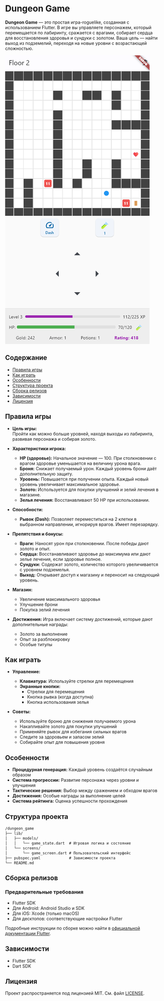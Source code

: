 # Dungeon Game

**Dungeon Game** — это простая игра-roguelike, созданная с использованием Flutter. В игре вы управляете персонажем, который перемещается по лабиринту, сражается с врагами, собирает сердца для восстановления здоровья и сундуки с золотом. Ваша цель — найти выход из подземелий, переходя на новые уровни с возрастающей сложностью.

![Cкриншот](dungeon_game.png)

## Содержание

- [Правила игры](#правила-игры)
- [Как играть](#как-играть)
- [Особенности](#особенности)
- [Структура проекта](#структура-проекта)
- [Сборка релизов](#сборка-релизов)
- [Зависимости](#зависимости)
- [Лицензия](#лицензия)

## Правила игры

- **Цель игры:**  
  Пройти как можно больше уровней, находя выходы из лабиринта, развивая персонажа и собирая золото.

- **Характеристики игрока:**
  - **HP (здоровье):** Начальное значение — 100. При столкновении с врагом здоровье уменьшается на величину урона врага.
  - **Броня:** Снижает получаемый урон. Каждый уровень брони даёт дополнительную защиту.
  - **Уровень:** Повышается при получении опыта. Каждый новый уровень увеличивает максимальное здоровье.
  - **Золото:** Используется для покупки улучшений и зелий лечения в магазине.
  - **Зелья лечения:** Восстанавливают 50 HP при использовании.

- **Способности:**
  - **Рывок (Dash):** Позволяет переместиться на 2 клетки в выбранном направлении, игнорируя врагов. Имеет перезарядку.

- **Препятствия и бонусы:**
  - **Враги:** Наносят урон при столкновении. После победы дают золото и опыт.
  - **Сердца:** Восстанавливают здоровье до максимума или дают зелье лечения, если здоровье полное.
  - **Сундуки:** Содержат золото, количество которого увеличивается с уровнем подземелья.
  - **Выход:** Открывает доступ к магазину и переносит на следующий уровень.

- **Магазин:**
  - Увеличение максимального здоровья
  - Улучшение брони
  - Покупка зелий лечения

- **Достижения:**
  Игра включает систему достижений, которые дают дополнительные награды:
  - Золото за выполнение
  - Опыт за разблокировку
  - Особые титулы

## Как играть

- **Управление:**
  - **Клавиатура:** Используйте стрелки для перемещения
  - **Экранные кнопки:** 
    - Стрелки для перемещения
    - Кнопка рывка (когда доступна)
    - Кнопка использования зелья

- **Советы:**
  - Используйте броню для снижения получаемого урона
  - Накапливайте золото для покупки улучшений
  - Применяйте рывок для избегания сильных врагов
  - Следите за здоровьем и запасом зелий
  - Собирайте опыт для повышения уровня

## Особенности

- **Процедурная генерация:** Каждый уровень создаётся случайным образом
- **Система прогрессии:** Развитие персонажа через уровни и улучшения
- **Тактические решения:** Выбор между сражением и обходом врагов
- **Достижения:** Особые награды за выполнение целей
- **Система рейтинга:** Оценка успешности прохождения

## Структура проекта

```
/dungeon_game
├── lib/
│   ├── models/
│   │   └── game_state.dart  # Игровая логика и состояние
│   └── screens/
│       └── game_screen.dart # Пользовательский интерфейс
├── pubspec.yaml             # Зависимости проекта
└── README.md
```

## Сборка релизов

### Предварительные требования

- Flutter SDK
- Для Android: Android Studio и SDK
- Для iOS: Xcode (только macOS)
- Для десктопов: соответствующие настройки Flutter

Подробные инструкции по сборке можно найти в [официальной документации Flutter](https://flutter.dev/docs/deployment/android).

## Зависимости

- Flutter SDK
- Dart SDK

## Лицензия

Проект распространяется под лицензией MIT. См. файл [LICENSE](LICENSE).

